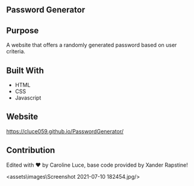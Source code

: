 ## Password Generator

## Purpose
A website that offers a randomly generated password based on user criteria.

## Built With 
* HTML
* CSS
* Javascript

## Website
https://cluce059.github.io/PasswordGenerator/ 

## Contribution
Edited with ❤️ by Caroline Luce, base code provided by  Xander Rapstine!

<assets\images\Screenshot 2021-07-10 182454.jpg/>
